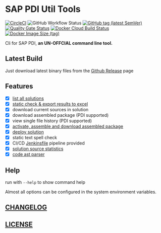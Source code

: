 # SAP PDI Util Tools

[![CircleCI](https://circleci.com/gh/Soontao/pdi-util.svg?style=shield)](https://circleci.com/gh/Soontao/pdi-util)
![GitHub Workflow Status](https://img.shields.io/github/workflow/status/Soontao/pdi-util/Snapshot%20Build?label=workflow)
[![GitHub tag (latest SemVer)](https://img.shields.io/github/tag/Soontao/pdi-util.svg)](https://github.com/Soontao/pdi-util/releases)
[![Quality Gate Status](https://sonarcloud.io/api/project_badges/measure?project=Soontao_pdi-util&metric=alert_status)](https://sonarcloud.io/dashboard?id=Soontao_pdi-util)
[![Docker Cloud Build Status](https://img.shields.io/docker/cloud/build/theosun/pdiutil)](https://hub.docker.com/repository/docker/theosun/pdiutil)
[![Docker Image Size (tag)](https://img.shields.io/docker/image-size/theosun/pdiutil/latest)](https://hub.docker.com/repository/docker/theosun/pdiutil)

Cli for SAP PDI, **an UN-OFFCIAL command line tool.**

## Latest Build

Just download latest binary files from the [Github Release](https://github.com/Soontao/pdi-util/releases) page

## Features

* [x] [list all solutions](https://github.com/Soontao/pdi-util/wiki/How-to-list-all-solutions)
* [x] [static check & export results to excel](https://github.com/Soontao/pdi-util/wiki/How-to-do-static-check)
* [x] download current sources in solution
* [x] download assembled package (PDI supported)
* [x] view single file history (PDI supported)
* [x] [activate, assemble and download assembled package](https://github.com/Soontao/pdi-util/wiki/How-to-assemble-solution)
* [x] [deploy solution](https://github.com/Soontao/pdi-util/wiki/How-to-deploy-solution)
* [x] static text spell check
* [x] CI/CD [Jenkinsfile](./jenkins) pipeline provided
* [x] [solution source statistics](https://github.com/Soontao/pdi-util/wiki/How-to-statistics-solution-scale)
* [x] [code ast parser](https://github.com/Soontao/grammar-pdi)

## Help

run with `--help` to show command help

Almost all options can be configured in the system environment variables.

## [CHANGELOG](./CHANGELOG.md)

## [LICENSE](./LICENSE)
